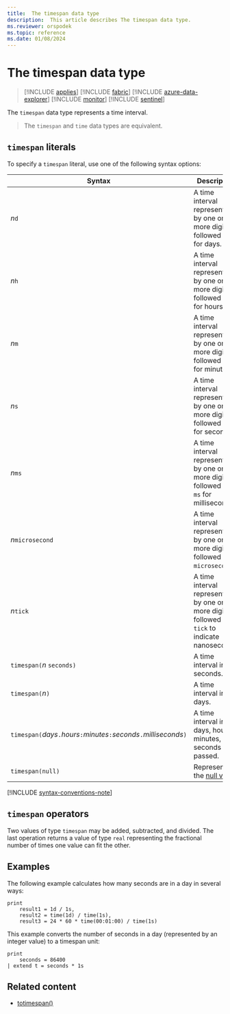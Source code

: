 ```yaml
---
title:  The timespan data type
description:  This article describes The timespan data type.
ms.reviewer: orspodek
ms.topic: reference
ms.date: 01/08/2024
---
```

# The timespan data type

> [!INCLUDE [applies](../../includes/applies-to-version/applies.md)] [!INCLUDE [fabric](../../includes/applies-to-version/fabric.md)] [!INCLUDE [azure-data-explorer](../../includes/applies-to-version/azure-data-explorer.md)] [!INCLUDE [monitor](../../includes/applies-to-version/monitor.md)] [!INCLUDE [sentinel](../../includes/applies-to-version/sentinel.md)]

The `timespan` data type represents a time interval.

> The `timespan` and `time` data types are equivalent.

## `timespan` literals

To specify a `timespan` literal, use one of the following syntax options:

| Syntax | Description | Example | Length of time |
|--|--|--|--|
| *n*`d` | A time interval represented by one or more digits followed by `d` for days. | `2d` | 2 days |
| *n*`h` | A time interval represented by one or more digits followed by `h` for hours. | `1.5h` | 1.5 hours |
| *n*`m` | A time interval represented by one or more digits followed by `m` for minutes. | `30m` | 30 minutes |
| *n*`s` | A time interval represented by one or more digits followed by `s` for seconds. | `10s` | 10 seconds |
| *n*`ms` | A time interval represented by one or more digits followed by `ms` for milliseconds. | `100ms` | 100 milliseconds |
| *n*`microsecond` | A time interval represented by one or more digits followed by `microsecond`. | `10microsecond` | 10 microseconds |
| *n*`tick` | A time interval represented by one or more digits followed by `tick` to indicate nanoseconds. | `1tick` | 100 ns |
| `timespan(`*n* `seconds)` | A time interval in seconds. | `timespan(15 seconds)` | 15 seconds |
| `timespan(`*n*`)` | A time interval in days. | `timespan(2)` | 2 days |
| `timespan(`*days*`.`*hours*`:`*minutes*`:`*seconds*`.`*milliseconds*`)` | A time interval in days, hours, minutes, and seconds passed.| `timespan(0.12:34:56.7)` | `0d+12h+34m+56.7s` |
| `timespan(null)` | Represents the [null value](null-values.md). | | |

[!INCLUDE [syntax-conventions-note](../../includes/syntax-conventions-note.md)]

## `timespan` operators

Two values of type `timespan` may be added, subtracted, and divided.
The last operation returns a value of type `real` representing the
fractional number of times one value can fit the other.

## Examples

The following example calculates how many seconds are in a day in several ways:

```kusto
print
    result1 = 1d / 1s,
    result2 = time(1d) / time(1s),
    result3 = 24 * 60 * time(00:01:00) / time(1s)
```

This example converts the number of seconds in a day (represented by an integer value) to a timespan unit:

```kusto
print 
    seconds = 86400
| extend t = seconds * 1s
```

## Related content

* [totimespan()](../totimespan-function.md)
